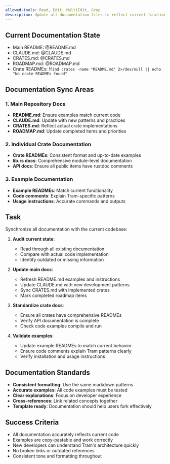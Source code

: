 ```yaml
---
allowed-tools: Read, Edit, MultiEdit, Grep
description: Update all documentation files to reflect current functionality
---
```


## Current Documentation State
- Main README: @README.md
- CLAUDE.md: @CLAUDE.md
- CRATES.md: @CRATES.md
- ROADMAP.md: @ROADMAP.md
- Crate READMEs: !`find crates -name "README.md" 2>/dev/null || echo "No crate READMEs found"`

## Documentation Sync Areas

### 1. Main Repository Docs
- **README.md**: Ensure examples match current code
- **CLAUDE.md**: Update with new patterns and practices
- **CRATES.md**: Reflect actual crate implementations
- **ROADMAP.md**: Update completed items and priorities

### 2. Individual Crate Documentation
- **Crate READMEs**: Consistent format and up-to-date examples
- **lib.rs docs**: Comprehensive module-level documentation
- **API docs**: Ensure all public items have rustdoc comments

### 3. Example Documentation
- **Example READMEs**: Match current functionality
- **Code comments**: Explain Tram-specific patterns
- **Usage instructions**: Accurate commands and outputs

## Task
Synchronize all documentation with the current codebase:

1. **Audit current state**:
   - Read through all existing documentation
   - Compare with actual code implementation
   - Identify outdated or missing information

2. **Update main docs**:
   - Refresh README.md examples and instructions
   - Update CLAUDE.md with new development patterns
   - Sync CRATES.md with implemented crates
   - Mark completed roadmap items

3. **Standardize crate docs**:
   - Ensure all crates have comprehensive READMEs
   - Verify API documentation is complete
   - Check code examples compile and run

4. **Validate examples**:
   - Update example READMEs to match current behavior
   - Ensure code comments explain Tram patterns clearly
   - Verify installation and usage instructions

## Documentation Standards
- **Consistent formatting**: Use the same markdown patterns
- **Accurate examples**: All code examples must be tested
- **Clear explanations**: Focus on developer experience
- **Cross-references**: Link related concepts together
- **Template ready**: Documentation should help users fork effectively

## Success Criteria
- All documentation accurately reflects current code
- Examples are copy-pastable and work correctly
- New developers can understand Tram's architecture quickly
- No broken links or outdated references
- Consistent tone and formatting throughout